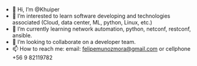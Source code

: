 - 👋 Hi, I’m @Khuiper
- 👀 I’m interested to learn software developing and technologies associated (Cloud, data center, ML, python, Linux, etc.)
- 🌱 I’m currently learning network automation, python, netconf, restconf, ansible.
- 💞️ I’m looking to collaborate on a developer team.
- 📫 How to reach me: email: felipemunozmora@gmail.com or cellphone +56 9 82119782

<!---
Khuiper/Khuiper is a ✨ special ✨ repository because its `README.md` (this file) appears on your GitHub profile.
You can click the Preview link to take a look at your changes.
--->
